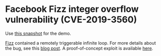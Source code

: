 # Facebook Fizz integer overflow vulnerability (CVE-2019-3560)

Use [this snapshot](https://github.com/khulnasoft-lab/securitylab/releases/download/facebook-codeql-database/facebookincubator_fizz_cpp-srcVersion_c69ad1baf3f04620393ebadc3eedd130b74f4023-dist_odasa-lgtm-2019-01-13-f9dca2a-universal.zip) for the demo.

[Fizz](https://github.com/facebookincubator/fizz) contained a remotely triggerable infinite loop. For more details about the bug, see this [blog post](https://securitylab.github.com/research/facebook-fizz-CVE-2019-3560). A proof-of-concept exploit is available [here](https://github.com/khulnasoft-lab/securitylab/tree/95c0bcc670f3b3d98a4d578f8993f8138092b94f/SecurityExploits/Facebook/Fizz/CVE-2019-3560).
